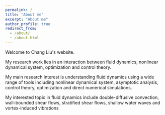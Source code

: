 ```yaml
---
permalink: /
title: "About me"
excerpt: "About me"
author_profile: true
redirect_from: 
  - /about/
  - /about.html
---
```


Welcome to Chang Liu's website. 

My research work lies in an interaction between fluid dynamics, nonlinear dynamical system, optimization and control theory.

My main research interest is understanding fluid dynamics using a wide range of tools including nonlinear dynamical system, asymptotic analysis, control theory, optimization and direct numerical simulations. 

My interested topic in fluid dynamics include double-diffusive convection, wall-bounded shear flows, stratified shear flows, shallow water waves and vortex-induced vibrations

